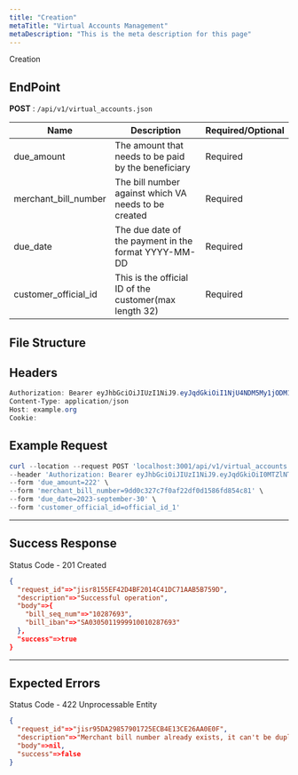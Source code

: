 ```yaml
---
title: "Creation"
metaTitle: "Virtual Accounts Management"
metaDescription: "This is the meta description for this page"
---
```


Creation

## EndPoint
**POST** : `/api/v1/virtual_accounts.json`

Name                                   | Description                                 | Required/Optional
-------------------------------------- | ------------------------------------------- | ------------------------
due_amount | The amount that needs to be paid by the beneficiary      | Required
merchant_bill_number | The bill number against which VA needs to be created      | Required
due_date | The due date of the payment in the format YYYY-MM-DD | Required
customer_official_id | This is the official ID of the customer(max length 32) | Required

## File Structure


## Headers
```powershell
Authorization: Bearer eyJhbGciOiJIUzI1NiJ9.eyJqdGkiOiI1NjU4NDM5My1jODM1LTQ4N2MtOTI3MS1mMmVkOWZiZDJhYTAiLCJzdWIiOiI5Iiwic2NwIjoiYWNjb3VudCIsImF1ZCI6bnVsbCwiaWF0IjoxNTkwOTE5MDk4LCJleHAiOjE1OTA5MTkzOTh9.5ibcQqGhu-_Jdn7KObfPY_0H3wLh3GXTVfMAceJO98w
Content-Type: application/json
Host: example.org
Cookie:
```
## Example Request

```powershell
curl --location --request POST 'localhost:3001/api/v1/virtual_accounts.json' \
--header 'Authorization: Bearer eyJhbGciOiJIUzI1NiJ9.eyJqdGkiOiI0MTZlNTk0NC01OWZmLTRkNjItOTQ4Ni0yMzgxODE4ZTkzMzUiLCJzdWIiOiI0Iiwic2NwIjoiYWNjb3VudCIsImF1ZCI6bnVsbCwiaWF0IjoxNTk1MjUwNjgyLCJleHAiOjE1OTUyNTA5ODJ9.W_n4Iks62McaYt1KNhBHxkopcq2eGmivtVoVAosTvOk' \
--form 'due_amount=222' \
--form 'merchant_bill_number=9dd0c327c7f0af22df0d1586fd854c81' \
--form 'due_date=2023-september-30' \
--form 'customer_official_id=official_id_1'
```

--------------------------------------------------------------------------------

## Success Response

Status Code - 201 Created

```json
{
  "request_id"=>"jisr8155EF42D4BF2014C41DC71AAB5B759D",
  "description"=>"Successful operation",
  "body"=>{
    "bill_seq_num"=>"10287693",
    "bill_iban"=>"SA0305011999910010287693"
  },
  "success"=>true
}
```

--------------------------------------------------------------------------------

## Expected Errors
Status Code - 422 Unprocessable Entity

```json
{
  "request_id"=>"jisr95DA29857901725ECB4E13CE26AA0E0F",
  "description"=>"Merchant bill number already exists, it can't be duplicated, use another one.",
  "body"=>nil,
  "success"=>false
}
```
